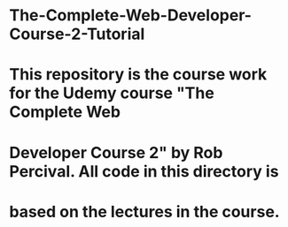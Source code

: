 # The-Complete-Web-Developer-Course-2-Tutorial

# This repository is the course work for the Udemy course "The Complete Web
# Developer Course 2" by Rob Percival. All code in this directory is
# based on the lectures in the course.